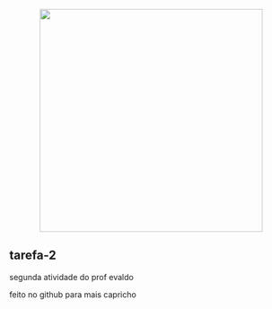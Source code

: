 <p align = "center">
<img src="https://github.com/Fenyx17/tarefa2/img/Captura de Tela (690).png" widt="791px" height="397px">

## tarefa-2
 segunda atividade do prof evaldo

 feito no github para mais capricho
